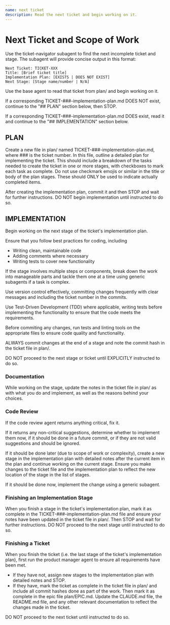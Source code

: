 ```yaml
---
name: next ticket
description: Read the next ticket and begin working on it.
---
```


# Next Ticket and Scope of Work

Use the ticket-navigator subagent to find the next incomplete ticket and stage. The subagent will provide concise output in this format:

```
Next Ticket: TICKET-XXX
Title: [Brief ticket title]
Implementation Plan: [EXISTS | DOES NOT EXIST]
Next Stage: [Stage name/number | N/A]
```

Use the base agent to read that ticket from plan/ and begin working on it.

If a corresponding TICKET-###-implementation-plan.md DOES NOT exist, continue to the "## PLAN" section below, then STOP.

If a corresponding TICKET-###-implementation-plan.md DOES exist, read it and continue to the "## IMPLEMENTATION" section below.

## PLAN

Create a new file in plan/ named TICKET-###-implementation-plan.md, where ### is the ticket number. In this file, outline a detailed plan for implementing the ticket. This should include a breakdown of the tasks needed to create the ticket in one or more stages, with checkboxes to mark each task as complete. Do not use checkmark emojis or similar in the title or body of the plan stages. These should ONLY be used to indicate actually completed items.

After creating the implementation plan, commit it and then STOP and wait for further instructions. DO NOT begin implementation until instructed to do so.

## IMPLEMENTATION

Begin working on the next stage of the ticket's implementation plan.

Ensure that you follow best practices for coding, including

- Writing clean, maintainable code
- Adding comments where necessary
- Writing tests to cover new functionality

If the stage involves multiple steps or components, break down the work into manageable parts and tackle them one at a time using generic subagents if a task is complex.

Use version control effectively, committing changes frequently with clear messages and including the ticket number in the commits.

Use Test-Driven Development (TDD) where applicable, writing tests before implementing the functionality to ensure that the code meets the requirements.

Before commiting any changes, run tests and linting tools on the appropriate files to ensure code quality and functionality.

ALWAYS commit changes at the end of a stage and note the commit hash in the ticket file in plan/.

DO NOT proceed to the next stage or ticket until EXPLICITLY instructed to do so.

### Documentation

While working on the stage, update the notes in the ticket file in plan/ as with what you do and implement, as well as the reasons behind your choices.

### Code Review

If the code review agent returns anything critical, fix it.

If it returns any non-critical suggestions, determine whether to implement them now, if it should be done in a future commit, or if they are not valid suggestions and should be ignored.

If it should be done later (due to scope of work or complexity), create a new stage in the implementation plan with detailed notes after the current item in the plan and continue working on the current stage. Ensure you make changes to the ticket file and the implementation plan to reflect the new location of the stage in the list of stages.

If it should be done now, implement the change using a generic subagent.

### Finishing an Implementation Stage

When you finish a stage in the ticket's implementation plan, mark it as complete in the TICKET-###-implementation-plan.md file and ensure your notes have been updated in the ticket file in plan/. Then STOP and wait for further instructions. DO NOT proceed to the next stage until instructed to do so.

### Finishing a Ticket

When you finish the ticket (i.e. the last stage of the ticket's implementation plan), first run the product manager agent to ensure all requirements have been met.

- If they have not, assign new stages to the implementation plan with detailed notes and STOP.
- If they have, mark the ticket as complete in the ticket file in plan/ and include all commit hashes done as part of the work. Then mark it as complete in the epic file plan/EPIC.md. Update the CLAUDE.md file, the README.md file, and any other relevant documentation to reflect the changes made in the ticket.

DO NOT proceed to the next ticket until instructed to do so.
